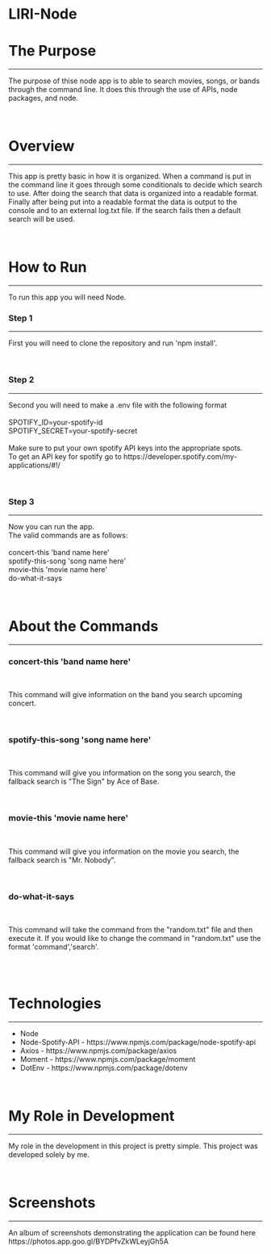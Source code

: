 # LIRI-Node

<h1> The Purpose </h1>
<hr>
<p> The purpose of thise node app is to able to search movies, songs, or bands through the command line.  It does this through the use of APIs, node packages, and node. </p>

<br>
<h1> Overview </h1>
<hr>
<p> This app is pretty basic in how it is organized.  When a command is put in the command line it goes through some conditionals to decide which search to use.  After doing the search that data is organized into a readable format.  Finally after being put into a readable format the data is output to the console and to an external log.txt file.  If the search fails then a default search will be used. </p>

<br>
<h1> How to Run </h1>
<hr>

To run this app you will need Node.

<h3> Step 1 </h3>
<hr>
<p> First you will need to clone the repository and run 'npm install'. </p>

<br>
<h3> Step 2 </h3>
<hr>
<p> Second you will need to make a .env file with the following format
  <br> <br>
  SPOTIFY_ID=your-spotify-id <br>
  SPOTIFY_SECRET=your-spotify-secret
  <br> <br>
  Make sure to put your own spotify API keys into the appropriate spots.
  <br>
  To get an API key for spotify go to https://developer.spotify.com/my-applications/#!/</p>

<br>
<h3> Step 3 </h3>
<hr>

Now you can run the app.
<br>
The valid commands are as follows:
<br><br>
concert-this 'band name here' <br>
spotify-this-song 'song name here' <br>
movie-this 'movie name here' <br>
do-what-it-says 


<br>
<h1> About the Commands </h1>
<hr>

<h3>concert-this 'band name here'</h3> <br>
<p> This command will give information on the band you search upcoming concert. </p><br>
<h3>spotify-this-song 'song name here'</h3> <br>
<p> This command will give you information on the song you search, the fallback search is "The Sign" by Ace of Base. </p><br>
<h3>movie-this 'movie name here'</h3> <br>
<p> This command will give you information on the movie you search, the fallback search is "Mr. Nobody". </p><br>
<h3>do-what-it-says </h3><br>
<p> This command will take the command from the "random.txt" file and then execute it.  If you would like to change the command in "random.txt" use the format 'command','search'. </p><br>

<br>
<h1> Technologies </h1>
<hr>
<ul>
  <li> Node </li>
  <li> Node-Spotify-API - https://www.npmjs.com/package/node-spotify-api </li>
  <li> Axios - https://www.npmjs.com/package/axios </li>
  <li> Moment - https://www.npmjs.com/package/moment </li>
  <li> DotEnv - https://www.npmjs.com/package/dotenv </li>
 </ul>


<br>
<h1> My Role in Development </h1>
<hr>
<p> My role in the development in this project is pretty simple.  This project was developed solely by me. </p>

<br>
<h1> Screenshots </h1>
<hr>
<p> An album of screenshots demonstrating the application can be found here<br>
  https://photos.app.goo.gl/BYDPfvZkWLeyjGh5A </p>
